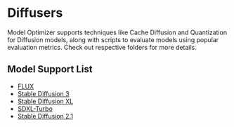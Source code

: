 # Diffusers

Model Optimizer supports techniques like Cache Diffusion and Quantization for Diffusion models, along
with scripts to evaluate models using popular evaluation metrics.
Check out respective folders for more details.

## Model Support List

- [FLUX](https://huggingface.co/black-forest-labs/FLUX.1-dev)
- [Stable Diffusion 3](https://huggingface.co/stabilityai/stable-diffusion-3-medium)
- [Stable Diffusion XL](https://huggingface.co/papers/2307.01952)
- [SDXL-Turbo](https://huggingface.co/stabilityai/sdxl-turbo)
- [Stable Diffusion 2.1](https://huggingface.co/stabilityai/stable-diffusion-2-1)
